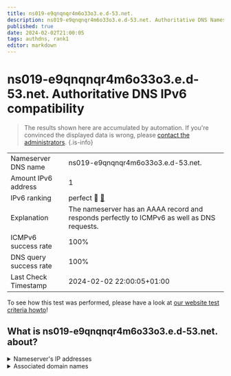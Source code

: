 ```yaml
---
title: ns019-e9qnqnqr4m6o33o3.e.d-53.net.
description: ns019-e9qnqnqr4m6o33o3.e.d-53.net. Authoritative DNS Nameserver IPv6 compatibility
published: true
date: 2024-02-02T21:00:05
tags: authdns, rank1
editor: markdown
---
```


# ns019-e9qnqnqr4m6o33o3.e.d-53.net. Authoritative DNS IPv6 compatibility

> The results shown here are accumulated by automation. If you're convinced the displayed data is wrong, please [contact the administrators](/howto/chat). 
{.is-info}




|   |   |
| - | - |
| Nameserver DNS name | ns019-e9qnqnqr4m6o33o3.e.d-53.net.
| Amount IPv6 address | 1
| IPv6 ranking | perfect :1st_place_medal: [🔗](/howto/ranking) |
| Explanation | The nameserver has an AAAA record and responds perfectly to ICMPv6 as well as DNS requests. |
| ICMPv6 success rate | 100%|
| DNS query success rate | 100% |
| Last Check Timestamp | 2024-02-02 22:00:05+01:00 |

To see how this test was performed, please have a look at [our website test criteria howto](/howto/testcriteria/authdns)!


## What is ns019-e9qnqnqr4m6o33o3.e.d-53.net. about?




<details>
<summary>Nameserver's IP addresses</summary>

2001:240:bb81::29:110

</details>



<details>
<summary>Associated domain names</summary>

www.nochubank.or.jp

</details>
